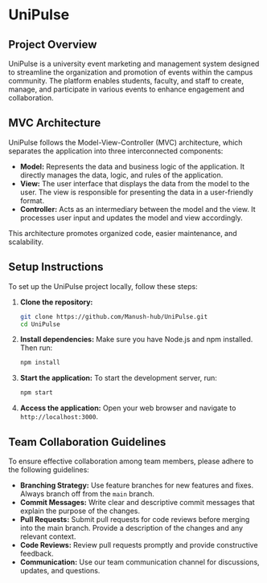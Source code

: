# UniPulse

## Project Overview
UniPulse is a university event marketing and management system designed to streamline the organization and promotion of events within the campus community. The platform enables students, faculty, and staff to create, manage, and participate in various events to enhance engagement and collaboration.

## MVC Architecture
UniPulse follows the Model-View-Controller (MVC) architecture, which separates the application into three interconnected components:

- **Model:** Represents the data and business logic of the application. It directly manages the data, logic, and rules of the application.
- **View:** The user interface that displays the data from the model to the user. The view is responsible for presenting the data in a user-friendly format.
- **Controller:** Acts as an intermediary between the model and the view. It processes user input and updates the model and view accordingly.

This architecture promotes organized code, easier maintenance, and scalability.

## Setup Instructions
To set up the UniPulse project locally, follow these steps:

1. **Clone the repository:**
   ```bash
   git clone https://github.com/Manush-hub/UniPulse.git
   cd UniPulse
   ```

2. **Install dependencies:**
   Make sure you have Node.js and npm installed. Then run:
   ```bash
   npm install
   ```

3. **Start the application:**
   To start the development server, run:
   ```bash
   npm start
   ```

4. **Access the application:**
   Open your web browser and navigate to `http://localhost:3000`.

## Team Collaboration Guidelines
To ensure effective collaboration among team members, please adhere to the following guidelines:

- **Branching Strategy:** Use feature branches for new features and fixes. Always branch off from the `main` branch.
- **Commit Messages:** Write clear and descriptive commit messages that explain the purpose of the changes.
- **Pull Requests:** Submit pull requests for code reviews before merging into the main branch. Provide a description of the changes and any relevant context.
- **Code Reviews:** Review pull requests promptly and provide constructive feedback.
- **Communication:** Use our team communication channel for discussions, updates, and questions.